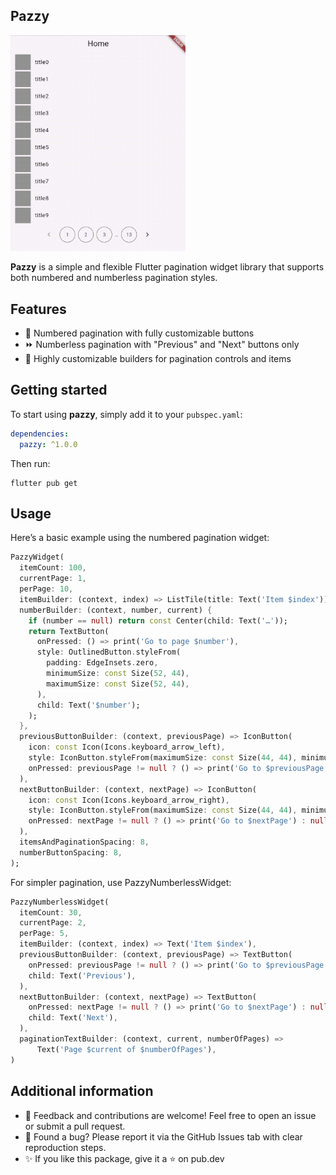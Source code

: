 ## Pazzy

<img src='./example.gif' width=280 />

**Pazzy** is a simple and flexible Flutter pagination widget library that supports both numbered and numberless pagination styles.


## Features

- 🔢 Numbered pagination with fully customizable buttons
- ⏩ Numberless pagination with "Previous" and "Next" buttons only
- 🔧 Highly customizable builders for pagination controls and items

## Getting started

To start using **pazzy**, simply add it to your `pubspec.yaml`:

```yaml
dependencies:
  pazzy: ^1.0.0
```

Then run:

```
flutter pub get
```

## Usage

Here’s a basic example using the numbered pagination widget:

```dart
PazzyWidget(
  itemCount: 100,
  currentPage: 1,
  perPage: 10,
  itemBuilder: (context, index) => ListTile(title: Text('Item $index')),
  numberBuilder: (context, number, current) {
    if (number == null) return const Center(child: Text('…'));
    return TextButton(
      onPressed: () => print('Go to page $number'),
      style: OutlinedButton.styleFrom(
        padding: EdgeInsets.zero,
        minimumSize: const Size(52, 44),
        maximumSize: const Size(52, 44),
      ),
      child: Text('$number');
    );
  },
  previousButtonBuilder: (context, previousPage) => IconButton(
    icon: const Icon(Icons.keyboard_arrow_left),
    style: IconButton.styleFrom(maximumSize: const Size(44, 44), minimumSize: const Size(44, 44)),
    onPressed: previousPage != null ? () => print('Go to $previousPage') : null,
  ),
  nextButtonBuilder: (context, nextPage) => IconButton(
    icon: const Icon(Icons.keyboard_arrow_right),
    style: IconButton.styleFrom(maximumSize: const Size(44, 44), minimumSize: const Size(44, 44)),
    onPressed: nextPage != null ? () => print('Go to $nextPage') : null,
  ),
  itemsAndPaginationSpacing: 8,
  numberButtonSpacing: 8,
);
```

For simpler pagination, use PazzyNumberlessWidget:


```dart
PazzyNumberlessWidget(
  itemCount: 30,
  currentPage: 2,
  perPage: 5,
  itemBuilder: (context, index) => Text('Item $index'),
  previousButtonBuilder: (context, previousPage) => TextButton(
    onPressed: previousPage != null ? () => print('Go to $previousPage') : null,
    child: Text('Previous'),
  ),
  nextButtonBuilder: (context, nextPage) => TextButton(
    onPressed: nextPage != null ? () => print('Go to $nextPage') : null,
    child: Text('Next'),
  ),
  paginationTextBuilder: (context, current, numberOfPages) =>
      Text('Page $current of $numberOfPages'),
)
```

## Additional information

- 💬 Feedback and contributions are welcome! Feel free to open an issue or submit a pull request.
- 🐛 Found a bug? Please report it via the GitHub Issues tab with clear reproduction steps.
- ✨ If you like this package, give it a ⭐ on pub.dev

